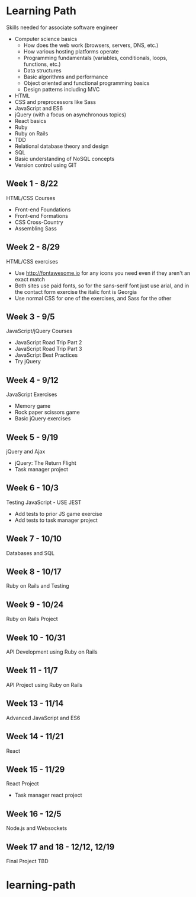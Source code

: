 # Learning Path

Skills needed for associate software engineer

- Computer science basics
  - How does the web work (browsers, servers, DNS, etc.)
  - How various hosting platforms operate
  - Programming fundamentals (variables, conditionals, loops, functions, etc.)
  - Data structures
  - Basic algorithms and performance
  - Object oriented and functional programming basics
  - Design patterns including MVC
- HTML
- CSS and preprocessors like Sass
- JavaScript and ES6
- jQuery (with a focus on asynchronous topics)
- React basics
- Ruby
- Ruby on Rails
- TDD
- Relational database theory and design
- SQL
- Basic understanding of NoSQL concepts
- Version control using GIT


## Week 1 - 8/22

HTML/CSS Courses

- Front-end Foundations
- Front-end Formations
- CSS Cross-Country
- Assembling Sass

## Week 2 - 8/29

HTML/CSS exercises

- Use http://fontawesome.io for any icons you need even if they aren't an exact match
- Both sites use paid fonts, so for the sans-serif font just use arial, and in the contact form exercise the italic font is Georgia
- Use normal CSS for one of the exercises, and Sass for the other

## Week 3 - 9/5

JavaScript/jQuery Courses

- JavaScript Road Trip Part 2
- JavaScript Road Trip Part 3
- JavaScript Best Practices
- Try jQuery

## Week 4 - 9/12

JavaScript Exercises

- Memory game
- Rock paper scissors game
- Basic jQuery exercises

## Week 5 - 9/19

jQuery and Ajax

- jQuery: The Return Flight
- Task manager project

## Week 6 - 10/3

Testing JavaScript - USE JEST

- Add tests to prior JS game exercise
- Add tests to task manager project

## Week 7 - 10/10

Databases and SQL

## Week 8 - 10/17

Ruby on Rails and Testing

## Week 9 - 10/24

Ruby on Rails Project

## Week 10 - 10/31

API Development using Ruby on Rails

## Week 11 - 11/7

API Project using Ruby on Rails

## Week 13 - 11/14

Advanced JavaScript and ES6

## Week 14 - 11/21

React

## Week 15 - 11/29

React Project

- Task manager react project

## Week 16 - 12/5

Node.js and Websockets

## Week 17 and 18 - 12/12, 12/19

Final Project TBD
# learning-path
